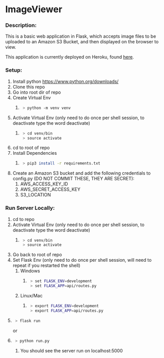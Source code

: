 # ImageViewer

### Description: ###
This is a basic web application in Flask, which accepts image files to be uploaded to an Amazon S3 Bucket, and then 
displayed on the browser to view.

This application is currently deployed on Heroku, found [here](https://plain-old-image-viewer.herokuapp.com/).

### Setup: ###
1. Install python https://www.python.org/downloads/
2. Clone this repo
3. Go into root dir of repo
4. Create Virtual Env
	1. ```bash 
		> python -m venv venv
		```
5. Activate Virtual Env (only need to do once per shell session, to deactivate type the word deactivate)
	1. ```bash
		> cd venv/bin
		> source activate
		```
6. cd to root of repo
7. Install Dependencies
	1. ```bash
		> pip3 install -r requirements.txt
		```
8. Create an Amazon S3 bucket and add the following credentials to config.py (DO NOT COMMIT THESE, THEY ARE SECRET):
    1. AWS_ACCESS_KEY_ID
    2. AWS_SECRET_ACCESS_KEY
    3. S3_LOCATION
  
### Run Server Locally: ###
1. cd to repo
2. Activate Virtual Env (only need to do once per shell session, to deactivate type the word deactivate)
	1. ```bash
		> cd venv/bin
		> source activate
		```
3. Go back to root of repo
4. Set Flask Env (only need to do once per shell session, will need to repeat if you restarted the shell)
	1. Windows
		1. ```bash
			> set FLASK_ENV=development
			> set FLASK_APP=api/routes.py
			```
	2. Linux/Mac
		1. ```bash
			> export FLASK_ENV=development
			> export FLASK_APP=api/routes.py
			```
5. ```bash
	> flask run
	```
	or
6. ```bash
	> python run.py
	```
	1. You should see the server run on localhost:5000

